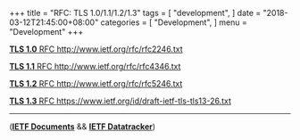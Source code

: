 
+++
title = "RFC: TLS 1.0/1.1/1.2/1.3"
tags = [
    "development",
]
date = "2018-03-12T21:45:00+08:00"
categories = [
    "Development",
]
menu = "Development"
+++

[**TLS 1.0** RFC http://www.ietf.org/rfc/rfc2246.txt ](https://tools.ietf.org/html/rfc2246 "TLS 1.0")

[**TLS 1.1** RFC http://www.ietf.org/rfc/rfc4346.txt ](https://tools.ietf.org/html/rfc4346 "TLS 1.1")

[**TLS 1.2** RFC http://www.ietf.org/rfc/rfc5246.txt ](https://tools.ietf.org/html/rfc5246 "TLS 1.2")

[**TLS 1.3** RFC https://www.ietf.org/id/draft-ietf-tls-tls13-26.txt ](https://tools.ietf.org/html/draft-ietf-tls-tls13-26 "draft-ietf-tls-tls13-26")

<!--more-->

 ------------------

([**IETF Documents**](https://tools.ietf.org/html/ "IETF Documents") && [**IETF Datatracker**](https://datatracker.ietf.org/ "IETF Datatracker"))
